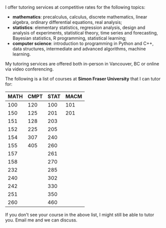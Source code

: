 I offer tutoring services at competitive rates for the following topics:
- **mathematics**: precalculus, calculus, discrete mathematics, linear algebra, ordinary differential equations, real analysis;
- **statistics**: elementary statistics, regression analysis, design and analysis of experiments, statistical theory, time series and forecasting, Bayesian statistics, R programming, statistical learning;
- **computer science**: introduction to programming in Python and C++, data structures, intermediate and advanced algorithms, machine learning.

My tutoring services are offered both in-person in Vancouver, BC or online via video conferencing.

The following is a list of courses at **Simon Fraser University** that I can tutor for:

| MATH | CMPT | STAT | MACM |
| ---- | ---- | ---- | ---- |
| 100  | 120  | 100  | 101  |
| 150  | 125  | 201  | 201  |
| 151  | 128  | 203  |      |
| 152  | 225  | 205  |      |
| 154  | 307  | 240  |      |
| 155  | 405  | 260  |      |
| 157  |      | 261  |      |
| 158  |      | 270  |      |
| 232  |      | 285  |      |
| 240  |      | 302  |      |
| 242  |      | 330  |      |
| 251  |      | 350  |      |
| 260  |      | 460  |      |

If you don't see your course in the above list, I might still be able to tutor you. Email me and we can discuss.
